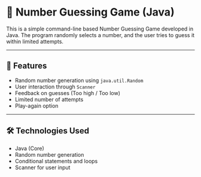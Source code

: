 # 🎯 Number Guessing Game (Java)

This is a simple command-line based Number Guessing Game developed in Java. The program randomly selects a number, and the user tries to guess it within limited attempts.

---

## 📌 Features

- Random number generation using `java.util.Random`
- User interaction through `Scanner`
- Feedback on guesses (Too high / Too low)
- Limited number of attempts
- Play-again option

---

## 🛠️ Technologies Used

- Java (Core)
- Random number generation
- Conditional statements and loops
- Scanner for user input

